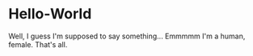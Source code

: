 # Hello-World
Well, I guess I'm supposed to say something...
Emmmmm
I'm a human, female.
That's all.
